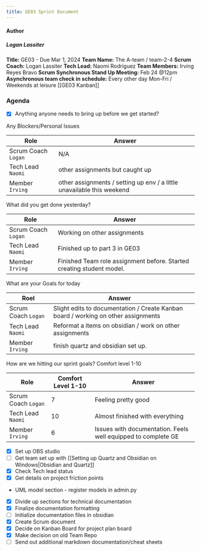 ```yaml
---
title: GE03 Sprint Document
---
```

#### Author
##### Logan Lassiter
**Title:** GE03 - Due Mar 1, 2024
**Team Name:** The A-team / team-2-4
__Scrum Coach:__ Logan Lassiter
__Tech Lead:__ Naomi Rodriguez
__Team Members:__ Irving Reyes Bravo
__Scrum Synchronous Stand Up Meeting:__ Feb 24 @12pm
__Asynchronous team check in schedule:__ Every other day Mon-Fri / Weekends at leisure
[[GE03 Kanban]]
### Agenda


- [x] Anything anyone needs to bring up before we get started?

Any Blockers/Personal Issues

| Role                | Answer                                                                 |
| ------------------- | ---------------------------------------------------------------------- |
| Scrum Coach `Logan` | N/A                                                                    |
| Tech Lead `Naomi`   | other assignments but caught up                                        |
| Member `Irving`     | other assignments / setting up env / a little unavailable this weekend |

What did you get done yesterday?

| Role                | Answer                                                                |
| ------------------- | --------------------------------------------------------------------- |
| Scrum Coach `Logan` | Working on other assignments                                          |
| Tech Lead `Naomi`   | Finished up to part 3 in GE03                                         |
| Member `Irving`     | Finished Team role assignment before. Started creating student model. |

What are your Goals for today

| Roel                | Answer                                                                             |     |
| ------------------- | ---------------------------------------------------------------------------------- | --- |
| Scrum Coach `Logan` | Slight edits to documentation / Create Kanban board / working on other assignments |     |
| Tech Lead `Naomi`   | Reformat a items on obsidian / work on other assignments                           |     |
| Member `Irving`     | finish quartz and obsidian set up.                                                 |     |

How are we hitting our sprint goals? Comfort level 1-10

| Role                | Comfort Level 1-10 | Answer                                                        |
| ------------------- | ------------------ | ------------------------------------------------------------- |
| Scrum Coach `Logan` | 7                  | Feeling pretty good                                           |
| Tech Lead `Naomi`   | 10                 | Almost finished with everything                               |
| Member `Irving`     | 6                  | Issues with documentation. Feels well equipped to complete GE |

- [x] Set up OBS studio
- [ ] Get team set up with [[Setting up Quartz and Obsidian on Windows|Obsidian and Quartz]]
- [x] Check Tech lead status
- [x] Get details on project friction points
- UML model section - register models in admin.py
- [x] Divide up sections for technical documentation
- [x] Finalize documentation formatting
- [ ] Initialize documentation files in obsidian
- [x] Create Scrum document
- [x] Decide on Kanban Board for project plan board
- [x] Make decision on old Team Repo
- [ ] Send out additional markdown documentation/cheat sheets
